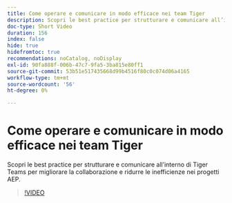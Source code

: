 ```yaml
---
title: Come operare e comunicare in modo efficace nei team Tiger
description: Scopri le best practice per strutturare e comunicare all’interno di Tiger Teams per migliorare la collaborazione e ridurre le inefficienze nei progetti AEP.
doc-type: Short Video
duration: 156
index: false
hide: true
hidefromtoc: true
recommendations: noCatalog, noDisplay
exl-id: 90fa888f-006b-47c7-9fa5-3ba815e80ff1
source-git-commit: 53b51e517435668d99b4516f80c0c074d06a4165
workflow-type: tm+mt
source-wordcount: '56'
ht-degree: 0%

---
```


# Come operare e comunicare in modo efficace nei team Tiger

Scopri le best practice per strutturare e comunicare all’interno di Tiger Teams per migliorare la collaborazione e ridurre le inefficienze nei progetti AEP.

<!-- 62_S926_3442625_155_how-to-operate-and-communicate-effectively-in-tiger-teams -->
>[!VIDEO](https://video.tv.adobe.com/v/3458270/?learn=on&enablevpops=true)

